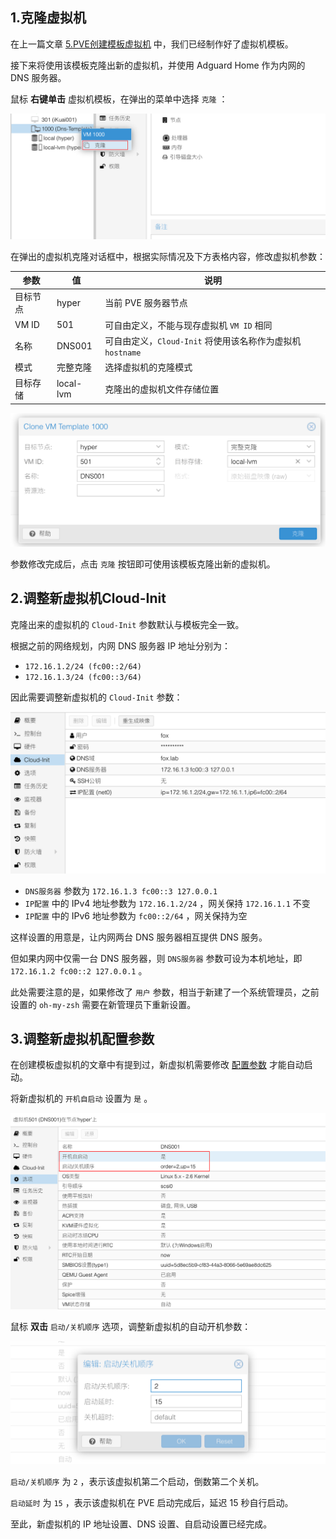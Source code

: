 ## 1.克隆虚拟机

在上一篇文章 [5.PVE创建模板虚拟机](./05.PVE制作虚拟机模板.md) 中，我们已经制作好了虚拟机模板。  

接下来将使用该模板克隆出新的虚拟机，并使用 Adguard Home 作为内网的 DNS 服务器。  

鼠标 **右键单击** 虚拟机模板，在弹出的菜单中选择 `克隆` ：

![克隆虚拟机](img/p06/vm_clone.png)

在弹出的虚拟机克隆对话框中，根据实际情况及下方表格内容，修改虚拟机参数：

|参数|值|说明|
|--|--|--|
|目标节点|hyper|当前 PVE 服务器节点|
|VM ID|501|可自由定义，不能与现存虚拟机 `VM ID` 相同|
|名称|DNS001|可自由定义，`Cloud-Init` 将使用该名称作为虚拟机 `hostname` |
|模式|完整克隆|选择虚拟机的克隆模式|
|目标存储|local-lvm|克隆出的虚拟机文件存储位置|

![克隆虚拟机参数](img/p06/vm_clone_vmid.png)

参数修改完成后，点击 `克隆` 按钮即可使用该模板克隆出新的虚拟机。

## 2.调整新虚拟机Cloud-Init

克隆出来的虚拟机的 `Cloud-Init` 参数默认与模板完全一致。  

根据之前的网络规划，内网 DNS 服务器 IP 地址分别为：
- `172.16.1.2/24 (fc00::2/64)` 
- `172.16.1.3/24 (fc00::3/64)` 

因此需要调整新虚拟机的 `Cloud-Init` 参数：  

![调整新虚拟机Cloud-Init](img/p06/vm_clone_ci.png)

- `DNS服务器` 参数为 `172.16.1.3 fc00::3 127.0.0.1`
- `IP配置` 中的 IPv4 地址参数为 `172.16.1.2/24` ，网关保持 `172.16.1.1` 不变
- `IP配置` 中的 IPv6 地址参数为 `fc00::2/64` ，网关保持为空

这样设置的用意是，让内网两台 DNS 服务器相互提供 DNS 服务。  

但如果内网中仅需一台 DNS 服务器，则 `DNS服务器` 参数可设为本机地址，即 `172.16.1.2 fc00::2 127.0.0.1` 。  

此处需要注意的是，如果修改了 `用户` 参数，相当于新建了一个系统管理员，之前设置的 `oh-my-zsh` 需要在新管理员下重新设置。  

## 3.调整新虚拟机配置参数

在创建模板虚拟机的文章中有提到过，新虚拟机需要修改 [配置参数](./04.PVE创建模板虚拟机.md#3调整虚拟机配置参数) 才能自动启动。  

将新虚拟机的 `开机自启动` 设置为 `是` 。  

![克隆虚拟机自动启动](img/p06/vm_clone_autostart.png)

鼠标 **双击**  `启动/关机顺序` 选项，调整新虚拟机的自动开机参数：

![克隆虚拟机自动启动顺序](img/p06/vm_clone_autostart_order.png)

`启动/关机顺序` 为 `2` ，表示该虚拟机第二个启动，倒数第二个关机。  

`启动延时` 为 `15` ，表示该虚拟机在 PVE 启动完成后，延迟 15 秒自行启动。  

至此，新虚拟机的 IP 地址设置、DNS 设置、自启动设置已经完成。  